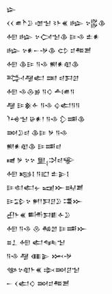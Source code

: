 <div class='block'>
<div class='line'>𒇽</div>
<div class='line'>𒌋𒌋 𒌑𒋻𒊒 𒌝𒈠 𒂟𒈨𒌍 𒈗 𒆳𒌵𒆠</div>
<div class='line'>𒅇 𒈗 𒆳𒉏𒈠𒆠 𒄿𒈾 𒉺𒀭</div>
<div class='line'>𒈗 𒆳𒀭𒀸𒋩𒆠 𒌌 𒄑𒍣𒍪</div>
<div class='line'>𒅇 𒆠𒄿 𒀀𒈾 𒆍𒀭𒊏𒆠</div>
<div class='line'>𒅋𒆷𒅗 𒌅 𒁀𒁕𒇻</div>
<div class='line'>𒅇 𒈾𒁲𒂊 𒀀𒄭 𒋀𒌑𒀀</div>
<div class='line'>𒆷 𒄿𒆜𒅆 𒀀𒈾 𒌒𒅗𒀀𒀀</div>
<div class='line'>𒇺𒆲𒈠 𒄩𒀭𒁹 𒀀𒈾 𒁷𒌁𒆠</div>
<div class='line'>𒇷𒊒𒁀 𒆠𒄿 𒃻 𒀀𒈾</div>
<div class='line'>𒆍𒀭𒊏𒆠 𒄿𒌁𒁀</div>
<div class='line'>𒉠 𒃻 𒆳𒆳 𒅅𒋫𒁀𒊍</div>
<div class='line'>𒅇 𒂕𒋙 𒀀𒊬 𒉺𒉌𒋙</div>
<div class='line'>𒄿𒊕𒅗𒉡 𒍢𒁍𒊻𒋢</div>
<div class='line'>𒄿𒁉𒆳 𒂍𒁹𒁕𒆪𒊒 𒃮𒁍</div>
<div class='line'>𒌷𒈨𒌍 𒌦𒁕𒀾𒅆𒊒</div>
<div class='line'>𒅇 𒀀𒈾 𒊮 𒄀𒆹 𒄿𒌁𒁍</div>
<div class='line'>𒊺𒁇 𒅇 𒅗𒈝𒈠</div>
<div class='line'>𒀀𒈾 𒆷 𒈪𒉌 𒈲𒋩</div>
<div class='line'>𒀲𒆳𒊏𒈨𒌍 𒇸𒇷𒆪𒈠</div>
<div class='line'>𒀸 𒌋𒅗𒄭 𒇷𒄑𒍣𒍪</div>
</div>